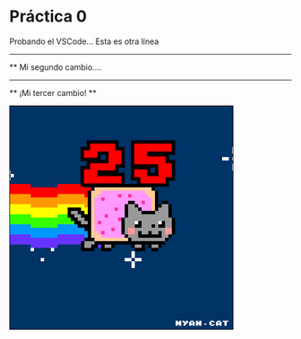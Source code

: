  # Práctica 0

Probando el VSCode...
Esta es otra línea

***********************
**  Mi segundo cambio....
*************************

** ¡Mi tercer cambio! **

![](Ejercicio2-img1.gif)